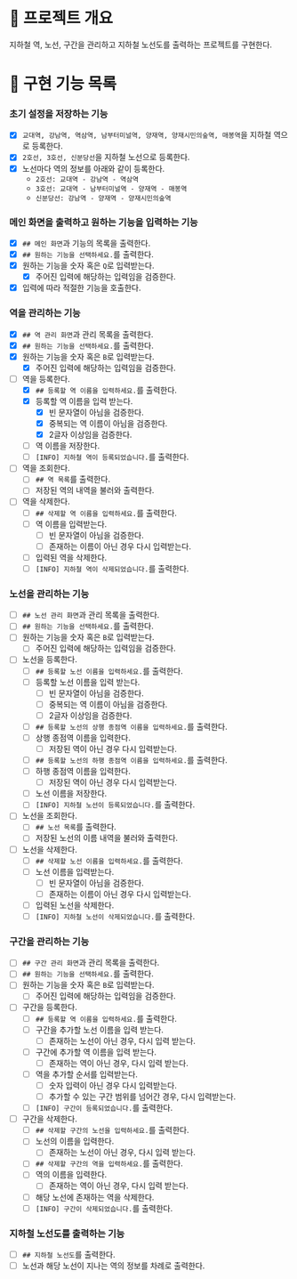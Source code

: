 # 💪 프로젝트 개요

지하철 역, 노선, 구간을 관리하고 지하철 노선도를 출력하는 프로젝트를 구현한다.

# 📝 구현 기능 목록

### 초기 설정을 저장하는 기능

- [x] `교대역, 강남역, 역삼역, 남부터미널역, 양재역, 양재시민의숲역, 매봉역`을 지하철 역으로 등록한다.
- [x] `2호선, 3호선, 신분당선`을 지하철 노선으로 등록한다.
- [x] 노선마다 역의 정보를 아래와 같이 등록한다.
    - `2호선: 교대역 - 강남역 - 역삼역`
    - `3호선: 교대역 - 남부터미널역 - 양재역 - 매봉역`
    - `신분당선: 강남역 - 양재역 - 양재시민의숲역`

### 메인 화면을 출력하고 원하는 기능을 입력하는 기능

- [x] `## 메인 화면`과 기능의 목록을 출력한다.
- [x] `## 원하는 기능을 선택하세요.`를 출력한다.
- [x] 원하는 기능을 숫자 혹은 `Q`로 입력받는다.
    - [x] 주어진 입력에 해당하는 입력임을 검증한다.
- [x] 입력에 따라 적절한 기능을 호출한다.

### 역을 관리하는 기능

- [x] `## 역 관리 화면`과 관리 목록을 출력한다.
- [x] `## 원하는 기능을 선택하세요.`를 출력한다.
- [x] 원하는 기능을 숫자 혹은 `B`로 입력받는다.
    - [x] 주어진 입력에 해당하는 입력임을 검증한다.
- [ ] 역을 등록한다.
    - [x] `## 등록할 역 이름을 입력하세요.`를 출력한다.
    - [x] 등록할 역 이름을 입력 받는다.
        - [x] 빈 문자열이 아님을 검증한다.
        - [x] 중복되는 역 이름이 아님을 검증한다.
        - [x] 2글자 이상임을 검증한다.
    - [ ] 역 이름을 저장한다.
    - [ ] `[INFO] 지하철 역이 등록되었습니다.`를 출력한다.
- [ ] 역을 조회한다.
    - [ ] `## 역 목록`를 출력한다.
    - [ ] 저장된 역의 내역을 불러와 출력한다.
- [ ] 역을 삭제한다.
    - [ ] `## 삭제할 역 이름을 입력하세요.`를 출력한다.
    - [ ] 역 이름을 입력받는다.
        - [ ] 빈 문자열이 아님을 검증한다.
        - [ ] 존재하는 이름이 아닌 경우 다시 입력받는다.
    - [ ] 입력된 역을 삭제한다.
    - [ ] `[INFO] 지하철 역이 삭제되었습니다.`를 출력한다.

### 노선을 관리하는 기능

- [ ] `## 노선 관리 화면`과 관리 목록을 출력한다.
- [ ] `## 원하는 기능을 선택하세요.`를 출력한다.
- [ ] 원하는 기능을 숫자 혹은 `B`로 입력받는다.
    - [ ] 주어진 입력에 해당하는 입력임을 검증한다.
- [ ] 노선을 등록한다.
    - [ ] `## 등록할 노선 이름을 입력하세요.`를 출력한다.
    - [ ] 등록할 노선 이름을 입력 받는다.
        - [ ] 빈 문자열이 아님을 검증한다.
        - [ ] 중복되는 역 이름이 아님을 검증한다.
        - [ ] 2글자 이상임을 검증한다.
    - [ ] `## 등록할 노선의 상행 종점역 이름을 입력하세요.`를 출력한다.
    - [ ] 상행 종점역 이름을 입력한다.
        - [ ] 저장된 역이 아닌 경우 다시 입력받는다.
    - [ ] `## 등록할 노선의 하행 종점역 이름을 입력하세요.`를 출력한다.
    - [ ] 하행 종점역 이름을 입력한다.
        - [ ] 저장된 역이 아닌 경우 다시 입력받는다.
    - [ ] 노선 이름을 저장한다.
    - [ ] `[INFO] 지하철 노선이 등록되었습니다.`를 출력한다.
- [ ] 노선을 조회한다.
    - [ ] `## 노선 목록`를 출력한다.
    - [ ] 저장된 노선의 이름 내역을 불러와 출력한다.
- [ ] 노선을 삭제한다.
    - [ ] `## 삭제할 노선 이름을 입력하세요.`를 출력한다.
    - [ ] 노선 이름을 입력받는다.
        - [ ] 빈 문자열이 아님을 검증한다.
        - [ ] 존재하는 이름이 아닌 경우 다시 입력받는다.
    - [ ] 입력된 노선을 삭제한다.
    - [ ] `[INFO] 지하철 노선이 삭제되었습니다.`를 출력한다.

### 구간을 관리하는 기능

- [ ] `## 구간 관리 화면`과 관리 목록을 출력한다.
- [ ] `## 원하는 기능을 선택하세요.`를 출력한다.
- [ ] 원하는 기능을 숫자 혹은 `B`로 입력받는다.
    - [ ] 주어진 입력에 해당하는 입력임을 검증한다.
- [ ] 구간을 등록한다.
    - [ ] `## 등록할 역 이름을 입력하세요.`를 출력한다.
    - [ ] 구간을 추가할 노선 이름을 입력 받는다.
        - [ ] 존재하는 노선이 아닌 경우, 다시 입력 받는다.
    - [ ] 구간에 추가할 역 이름을 입력 받는다.
        - [ ] 존재하는 역이 아닌 경우, 다시 입력 받는다.
    - [ ] 역을 추가할 순서를 입력받는다.
        - [ ] 숫자 입력이 아닌 경우 다시 입력받는다.
        - [ ] 추가할 수 있는 구간 범위를 넘어간 경우, 다시 입력받는다.
    - [ ] `[INFO] 구간이 등록되었습니다.`를 출력한다.
- [ ] 구간을 삭제한다.
    - [ ] `## 삭제할 구간의 노선을 입력하세요.`를 출력한다.
    - [ ] 노선의 이름을 입력한다.
        - [ ] 존재하는 노선이 아닌 경우, 다시 입력 받는다.
    - [ ] `## 삭제할 구간의 역을 입력하세요.`를 출력한다.
    - [ ] 역의 이름을 입력한다.
        - [ ] 존재하는 역이 아닌 경우, 다시 입력 받는다.
    - [ ] 해당 노선에 존재하는 역을 삭제한다.
    - [ ] `[INFO] 구간이 삭제되었습니다.`를 출력한다.

### 지하철 노선도를 출력하는 기능

- [ ] `## 지하철 노선도`를 출력한다.
- [ ] 노선과 해당 노선이 지나는 역의 정보를 차례로 출력한다.
